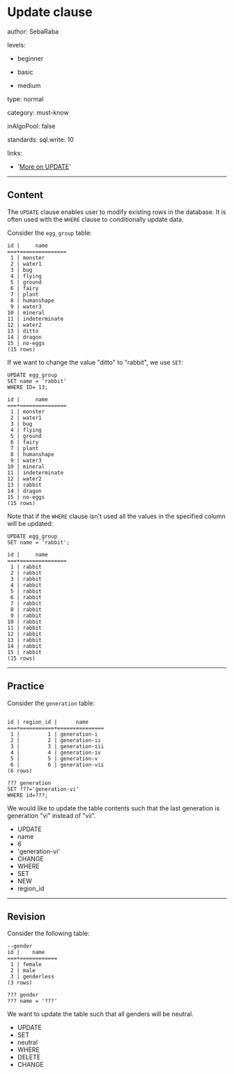 # Update clause
author: SebaRaba

levels:

  - beginner

  - basic

  - medium

type: normal

category: must-know

inAlgoPool: false

standards:
  sql.write: 10

links:

  - '[More on UPDATE](http://www.dofactory.com/sql/update)'

---
## Content

The `UPDATE` clause enables user to modify existing rows in the database. It is often used with the `WHERE` clause to conditionally update data.

Consider the `egg_group` table:
```
id |     name      
===+===============
 1 | monster
 2 | water1
 3 | bug
 4 | flying
 5 | ground
 6 | fairy
 7 | plant
 8 | humanshape
 9 | water3
10 | mineral
11 | indeterminate
12 | water2
13 | ditto
14 | dragon
15 | no-eggs
(15 rows)
```

If we want to change the value "ditto" to "rabbit", we use `SET`:
```
UPDATE egg_group
SET name = 'rabbit'
WHERE ID= 13;

id |     name      
===+===============
 1 | monster
 2 | water1
 3 | bug
 4 | flying
 5 | ground
 6 | fairy
 7 | plant
 8 | humanshape
 9 | water3
10 | mineral
11 | indeterminate
12 | water2
13 | rabbit
14 | dragon
15 | no-eggs
(15 rows)
```

Note that if the `WHERE` clause isn't used all the values in the specified column will be updated:
```
UPDATE egg_group
SET name = 'rabbit';

id |     name      
===+===============
 1 | rabbit
 2 | rabbit
 3 | rabbit
 4 | rabbit
 5 | rabbit
 6 | rabbit
 7 | rabbit
 8 | rabbit
 9 | rabbit
10 | rabbit
11 | rabbit
12 | rabbit
13 | rabbit
14 | rabbit
15 | rabbit
(15 rows)
```

---
## Practice

Consider the `generation` table:
```

id | region_id |      name      
===+===========+===============
 1 |         1 | generation-i
 2 |         2 | generation-ii
 3 |         3 | generation-iii
 4 |         4 | generation-iv
 5 |         5 | generation-v
 6 |         6 | generation-vii
(6 rows)

??? generation
SET ???='generation-vi'
WHERE id=???;
```
We would like to update the table contents such that the last generation is generation "vi" instead of "vii".

* UPDATE
* name
* 6
* 'generation-vi'
* CHANGE
* WHERE
* SET
* NEW
* region_id

---
## Revision

Consider the following table:
```
--gender
id |    name    
===+============
 1 | female
 2 | male
 3 | genderless
(3 rows)

??? gender
??? name = '???'

```
We want to update the table such that all genders will be neutral.

* UPDATE
* SET
* neutral
* WHERE
* DELETE
* CHANGE
